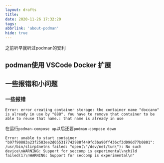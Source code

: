 ```yaml
---
layout: drafts
title: 
date: 2020-11-26 17:32:20
tags:
abbrlink: 'about-podman'
hide: true
---
```


之前听早就听过podman的安利

## podman使用 VSCode Docker 扩展

## 一些报错和小问题

### 一些报错

```log
Error: error creating container storage: the container name "doccano" is already in use by "888". You have to remove that container to be able to reuse that name.: that name is already in use
```

在运行`podman-compose up`以后还要`podman-compose down`

```log
Error: unable to start container "b97f90883a23f2583ee2d055317742988f449fd3ba90ff436cf3d096d77b0801": /usr/bin/slirp4netns failed: "open(\"/dev/net/tun\"): No such device\nWARNING: Support for seccomp is experimental\nchild failed(1)\nWARNING: Support for seccomp is experimental\n"
```

